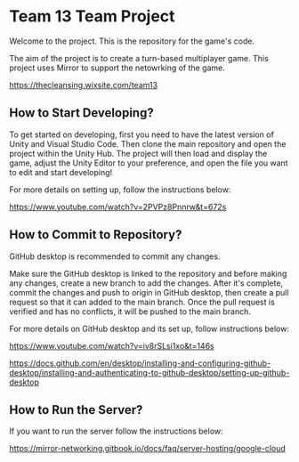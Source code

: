 # Team 13 Team Project
Welcome to the project.
This is the repository for the game's code.

The aim of the project is to create a turn-based multiplayer game. This project uses Mirror to support the netowrking of the game.

https://thecleansing.wixsite.com/team13

## How to Start Developing?
To get started on developing, first you need to have the latest version of Unity and Visual Studio Code. Then clone the main repository and open the project within the Unity Hub. The project will then load and display the game, adjust the Unity Editor to your preference, and open the file you want to edit and start developing!

For more details on setting up, follow the instructions below:

https://www.youtube.com/watch?v=2PVPz8Pnnrw&t=672s

## How to Commit to Repository?
GitHub desktop is recommended to commit any changes. 

Make sure the GitHub desktop is linked to the repository and before making any changes, create a new branch to add the changes. After it's complete, commit the changes and push to origin in GitHub desktop, then create a pull request so that it can added to the main branch. Once the pull request is verified and has no conflicts, it will be pushed to the main branch.

For more details on GitHub desktop and its set up, follow instructions below:

https://www.youtube.com/watch?v=iv8rSLsi1xo&t=146s

https://docs.github.com/en/desktop/installing-and-configuring-github-desktop/installing-and-authenticating-to-github-desktop/setting-up-github-desktop

## How to Run the Server?

If you want to run the server follow the instructions below:

https://mirror-networking.gitbook.io/docs/faq/server-hosting/google-cloud
